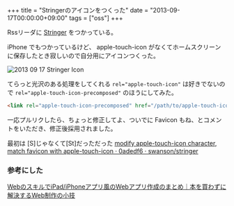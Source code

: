 +++
title = "Stringerのアイコンをつくった"
date = "2013-09-17T00:00:00+09:00"
tags = ["oss"]
+++

Rssリーダに [Stringer](https://github.com/swanson/stringer) をつかっている。

iPhone でもつかっているけど、 apple-touch-icon がなくてホームスクリーンに保存したとき寂しいので自分用にアイコンつくった。

![2013 09 17 Stringer Icon](/images/2013-09-17_stringer_icon.png)

てらっと光沢のある処理をしてくれる `rel="apple-touch-icon"` は好きでないので `rel="apple-touch-icon-precomposed"` のほうにしてみた。

```html
<link rel="apple-touch-icon-precomposed" href="/path/to/apple-touch-icon-precomposed.png" />
```

一応プルリクしたら、ちょっと修正してよ、ついでに Favicon もね、とコメントをいただき、修正後採用されました。

最初は [S]じゃなくて[St]だっただった [modify apple-touch-icon character, match favicon with apple-touch-icon · 0adedf6 · swanson/stringer](https://github.com/swanson/stringer/commit/0adedf656440e9c3c8246d7d745ff1e98af965e5)

<!-- モチーフは アンチソーシャル、結界、RSSフィードのひろがり そんな感じです。 -->

### 参考にした

[WebのスキルでiPad/iPhoneアプリ風のWebアプリ作成のまとめ｜本を買わずに解決するWeb制作の小技](http://ameblo.jp/linking/entry-10766619832.html)